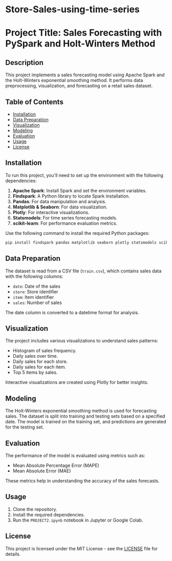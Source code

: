 # Store-Sales-using-time-series


# Project Title: Sales Forecasting with PySpark and Holt-Winters Method

## Description
This project implements a sales forecasting model using Apache Spark and the Holt-Winters exponential smoothing method. It performs data preprocessing, visualization, and forecasting on a retail sales dataset.

## Table of Contents
- [Installation](#installation)
- [Data Preparation](#data-preparation)
- [Visualization](#visualization)
- [Modeling](#modeling)
- [Evaluation](#evaluation)
- [Usage](#usage)
- [License](#license)

## Installation
To run this project, you'll need to set up the environment with the following dependencies:

1. **Apache Spark**: Install Spark and set the environment variables.
2. **Findspark**: A Python library to locate Spark installation.
3. **Pandas**: For data manipulation and analysis.
4. **Matplotlib & Seaborn**: For data visualization.
5. **Plotly**: For interactive visualizations.
6. **Statsmodels**: For time series forecasting models.
7. **scikit-learn**: For performance evaluation metrics.

Use the following command to install the required Python packages:
```bash
pip install findspark pandas matplotlib seaborn plotly statsmodels scikit-learn
```

## Data Preparation
The dataset is read from a CSV file (`train.csv`), which contains sales data with the following columns:
- `date`: Date of the sales
- `store`: Store identifier
- `item`: Item identifier
- `sales`: Number of sales

The date column is converted to a datetime format for analysis.

## Visualization
The project includes various visualizations to understand sales patterns:
- Histogram of sales frequency.
- Daily sales over time.
- Daily sales for each store.
- Daily sales for each item.
- Top 5 items by sales.

Interactive visualizations are created using Plotly for better insights.

## Modeling
The Holt-Winters exponential smoothing method is used for forecasting sales. The dataset is split into training and testing sets based on a specified date. The model is trained on the training set, and predictions are generated for the testing set.

## Evaluation
The performance of the model is evaluated using metrics such as:
- Mean Absolute Percentage Error (MAPE)
- Mean Absolute Error (MAE)

These metrics help in understanding the accuracy of the sales forecasts.

## Usage
1. Clone the repository.
2. Install the required dependencies.
3. Run the `PROJECT2.ipynb` notebook in Jupyter or Google Colab.

## License
This project is licensed under the MIT License - see the [LICENSE](LICENSE) file for details.
